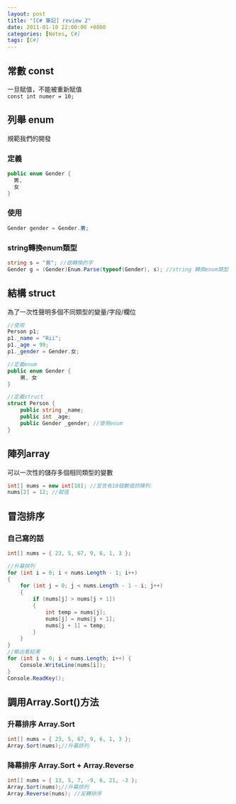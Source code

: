 ```yaml
---
layout: post
title: "[C# 筆記] review 2"
date: 2011-01-10 22:00:00 +0800
categories: [Notes, C#]
tags: [C#]
---
```


## 常數 const
一旦賦值，不能被重新賦值    
`const int numer = 10;`

## 列舉 enum
規範我們的開發  

### 定義
```c#
public enum Gender {
  男,
  女
}
```

### 使用
```c#
Gender gender = Gender.男;
```

### string轉換enum類型
```c#
string s = "男"; //欲轉換的字
Gender g = (Gender)Enum.Parse(typeof(Gender), s); //string 轉換enum類型
```

## 結構 struct
為了一次性聲明多個不同類型的變量/字段/欄位  

```c#
//使用
Person p1;
p1._name = "Rii";
p1._age = 99;
p1._gender = Gender.女;

//定義enum
public enum Gender {
    男, 女
}

//定義struct
struct Person {
    public string _name;
    public int _age;
    public Gender _gender; //使用enum
}
```

##  陣列array
可以一次性的儲存多個相同類型的變數
```c#
int[] nums = new int[10]; //宣告有10個數值的陣列
nums[2] = 12; //賦值
```
##  冒泡排序
### 自己寫的話

```c#
int[] nums = { 23, 5, 67, 9, 6, 1, 3 };

//升幕排列
for (int i = 0; i < nums.Length - 1; i++)
{
    for (int j = 0; j < nums.Length - 1 - i; j++)
    {
        if (nums[j] > nums[j + 1])
        {
            int temp = nums[j];
            nums[j] = nums[j + 1];
            nums[j + 1] = temp;
        }
    }
}
//輸出看結果
for (int i = 0; i < nums.Length; i++) {
    Console.WriteLine(nums[i]);
}
Console.ReadKey();
```

## 調用Array.Sort()方法
### 升幕排序 Array.Sort
```c#
int[] nums = { 23, 5, 67, 9, 6, 1, 3 };
Array.Sort(nums);//升幕排列
```

### 降幕排序 Array.Sort + Array.Reverse
```c#
int[] nums = { 13, 5, 7, -9, 6, 21, -3 };
Array.Sort(nums);//升幕排列
Array.Reverse(nums); //反轉排序
```
